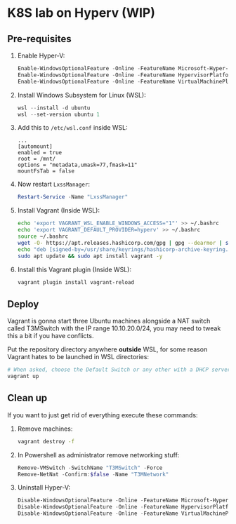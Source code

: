# K8S lab on Hyperv (WIP)

## Pre-requisites

1. Enable Hyper-V:
   ```powershell
   Enable-WindowsOptionalFeature -Online -FeatureName Microsoft-Hyper-V-All
   Enable-WindowsOptionalFeature -Online -FeatureName HypervisorPlatform
   Enable-WindowsOptionalFeature -Online -FeatureName VirtualMachinePlatform
   ```
2. Install Windows Subsystem for Linux (WSL):
   ```powershell
   wsl --install -d ubuntu
   wsl --set-version ubuntu 1
   ```
3. Add this to `/etc/wsl.conf` inside WSL:
   ```
   ...
   [automount]
   enabled = true
   root = /mnt/
   options = "metadata,umask=77,fmask=11"
   mountFsTab = false
   ```
4. Now restart `LxssManager`:
   ```powershell
   Restart-Service -Name "LxssManager"
   ```
5. Install Vagrant (Inside WSL):
   ```bash
   echo 'export VAGRANT_WSL_ENABLE_WINDOWS_ACCESS="1"' >> ~/.bashrc
   echo 'export VAGRANT_DEFAULT_PROVIDER=hyperv' >> ~/.bashrc
   source ~/.bashrc
   wget -O- https://apt.releases.hashicorp.com/gpg | gpg --dearmor | sudo tee /usr/share/keyrings/hashicorp-archive-keyring.gpg
   echo "deb [signed-by=/usr/share/keyrings/hashicorp-archive-keyring.gpg] https://apt.releases.hashicorp.com $(lsb_release -cs) main" | sudo tee /etc/apt/sources.list.d/hashicorp.list
   sudo apt update && sudo apt install vagrant -y
   ```
6. Install this Vagrant plugin (Inside WSL):
   ```bash
   vagrant plugin install vagrant-reload
   ```

## Deploy

Vagrant is gonna start three Ubuntu machines alongside a NAT switch called T3MSwitch with the
IP range 10.10.20.0/24, you may need to tweak this a bit if you have conflicts.

Put the repository directory anywhere **outside** WSL, for some reason Vagrant hates to be launched in WSL directories:
```bash
# When asked, choose the Default Switch or any other with a DHCP server attached
vagrant up
```

## Clean up

If you want to just get rid of everything execute these commands:
1. Remove machines:
   ```bash
   vagrant destroy -f
   ```
2. In Powershell as administrator remove networking stuff:
   ```powershell
   Remove-VMSwitch -SwitchName "T3MSwitch" -Force
   Remove-NetNat -Confirm:$false -Name "T3MNetwork"
   ```
3. Uninstall Hyper-V:
   ```powershell
   Disable-WindowsOptionalFeature -Online -FeatureName Microsoft-Hyper-V-All
   Disable-WindowsOptionalFeature -Online -FeatureName HypervisorPlatform
   Disable-WindowsOptionalFeature -Online -FeatureName VirtualMachinePlatform
   ```
